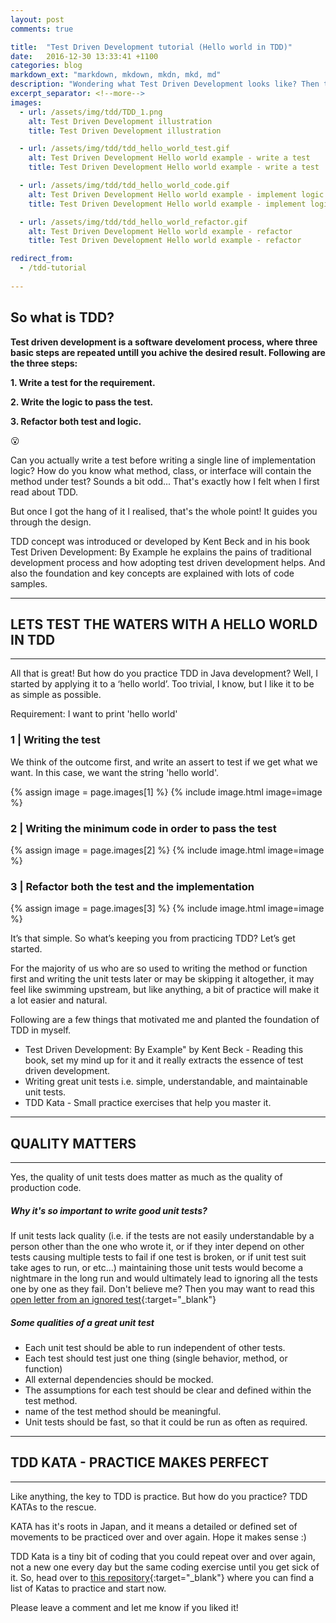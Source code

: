 ```yaml
---
layout: post
comments: true

title:  "Test Driven Development tutorial (Hello world in TDD)"
date:   2016-12-30 13:33:41 +1100
categories: blog
markdown_ext: "markdown, mkdown, mkdn, mkd, md"
description: "Wondering what Test Driven Development looks like? Then this is for you. Why not give TDD a try and see how you like it?"
excerpt_separator: <!--more-->
images: 
  - url: /assets/img/tdd/TDD_1.png
    alt: Test Driven Development illustration
    title: Test Driven Development illustration

  - url: /assets/img/tdd/tdd_hello_world_test.gif
    alt: Test Driven Development Hello world example - write a test
    title: Test Driven Development Hello world example - write a test

  - url: /assets/img/tdd/tdd_hello_world_code.gif
    alt: Test Driven Development Hello world example - implement logic
    title: Test Driven Development Hello world example - implement logic

  - url: /assets/img/tdd/tdd_hello_world_refactor.gif
    alt: Test Driven Development Hello world example - refactor
    title: Test Driven Development Hello world example - refactor

redirect_from:
  - /tdd-tutorial
 
---
```



## So what is TDD?

__Test driven development is a software develoment process, where three basic steps are repeated untill you achive the desired result. Following are the three steps:__

__1. Write a test for the requirement.__

__2. Write the logic to pass the test.__

__3. Refactor both test and logic.__

:open_mouth:

Can you actually write a test before writing a single line of implementation logic? How do you know what method, class, or interface will contain the method under test? Sounds a bit odd...
That's exactly how I felt when I first read about TDD. 

But once I got the hang of it I realised, that's the whole point! It guides you through the design.

TDD concept was introduced or developed by Kent Beck and in his book Test Driven Development: By Example he explains the pains of traditional development process and how adopting test driven development helps. And also the foundation and key concepts are explained with lots of code samples.

<hr>

## LETS TEST THE WATERS WITH A HELLO WORLD IN TDD

<hr> 

All that is great! But how do you practice TDD in Java development?
Well, I started by applying it to a ‘hello world’. Too trivial, I know, but I like it to be as simple as possible.

Requirement: I want to print 'hello world'

### 1 | Writing the test

We think of the outcome first, and write an assert to test if we get what we want. In this case, we want the string 'hello world'.

<div class="code-border gif">
{% assign image = page.images[1] %}
{% include image.html image=image %}
</div>



### 2 | Writing the minimum code in order to pass the test

<div class="code-border">
{% assign image = page.images[2] %}
{% include image.html image=image %}
</div>



### 3 | Refactor both the test and the implementation

<div class="code-border">
{% assign image = page.images[3] %}
{% include image.html image=image %}
</div>

It’s that simple. So what’s keeping you from practicing TDD? Let’s get started.

For the majority of us who are so used to writing the method or function first and writing the unit tests later or may be skipping it altogether, it may feel like swimming upstream, but like anything, a bit of practice will make it a lot easier and natural.

Following are a few things that motivated me and planted the foundation of TDD in myself.

- Test Driven Development: By Example" by Kent Beck - Reading this book, set my mind up for it and it really extracts the essence of test driven development.
- Writing great unit tests i.e. simple, understandable, and maintainable unit tests.
- TDD Kata - Small practice exercises that help you master it.


<hr>

## QUALITY MATTERS

<hr> 

Yes, the quality of unit tests does matter as much as the quality of production code.
 
##### Why it's so important to write good unit tests?

If unit tests lack quality (i.e. if the tests are not easily understandable by a person other than the one who wrote it,
or if they inter depend on other tests causing multiple tests to fail if one test is broken,
or if unit test suit take ages to run, or etc...) maintaining those unit tests would become a nightmare in the long run and would ultimately lead to ignoring all the tests one by one as they fail. Don't believe me? Then you may want to read this [open letter from an ignored test](https://dzone.com/articles/open-letter-from-an-ignored-test){:target="_blank"}


##### Some qualities of a great unit test

- Each unit test should be able to run independent of other tests.
- Each test should test just one thing (single behavior, method, or function)
- All external dependencies should be mocked.
- The assumptions for each test should be clear and defined within the test method.
- name of the test method should be meaningful.
- Unit tests should be fast, so that it could be run as often as required.

<hr>

## TDD KATA - PRACTICE MAKES PERFECT

<hr> 


Like anything, the key to TDD is practice. But how do you practice? TDD KATAs to the rescue.

KATA has it's roots in Japan, and it means a detailed or defined set of movements to be practiced over and over again. Hope it makes sense :)

TDD Kata is a tiny bit of coding that you could repeat over and over again, not a new one every day but the same coding exercise until you get sick of it. So, head over to [this repository](https://github.com/mwhelan/Katas){:target="_blank"} where you can find a list of Katas to practice and start now.


Please leave a comment and let me know if you liked it!
